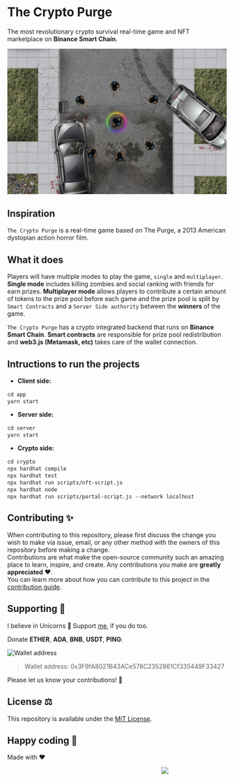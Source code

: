 # The Crypto Purge 
The most revolutionary crypto survival real-time game and NFT marketplace on **Binance Smart Chain**.

<p align="center">
  <a href="https://bio.link/thecryptopurge" target="blank"><img src="img/thecryptopurge.jpeg" width="680" alt="The Crypto Purge" /></a>
</p>

## Inspiration
`The Crypto Purge` is a real-time game based on The Purge, a 2013 American dystopian action horror film.

## What it does
Players will have multiple modes to play the game, `single` and `multiplayer`. **Single mode** includes killing zombies and social ranking with friends for earn prizes. 
**Multiplayer mode** allows players to contribute a certain amount of tokens to the prize pool before each game and the prize pool is split by `Smart Contracts` and a `Server Side authority` between the **winners** of the game.

`The Crypto Purge` has a crypto integrated backend that runs on **Binance Smart Chain**. **Smart contracts** are responsible for prize pool redistribution and **web3.js (Metamask, etc)** takes care of the wallet connection.

## Intructions to run the projects
- **Client side:**
```
cd app
yarn start
```
- **Server side:**
```
cd server
yarn start
```
- **Crypto side:**
```
cd crypto
npx hardhat compile
npx hardhat test
npx hardhat run scripts/nft-script.js
npx hardhat node
npx hardhat run scripts/portal-script.js --network localhost
```

## Contributing ✨
When contributing to this repository, please first discuss the change you wish to make via issue, email, or any other method with the owners of this repository before making a change.  
Contributions are what make the open-source community such an amazing place to learn, inspire, and create. Any contributions you make are **greatly appreciated** ❤️.  
You can learn more about how you can contribute to this project in the [contribution guide](CONTRIBUTING.md).

## Supporting 🍻
I believe in Unicorns 🦄
Support [me](https://www.paypal.me/jdnichollsc/2), if you do too.

Donate **ETHER**, **ADA**, **BNB**, **USDT**, **PING**:

![Wallet address](https://user-images.githubusercontent.com/2154886/123501719-84bf1900-d60c-11eb-882c-98a499cea323.png)

> Wallet address: 0x3F9fA8021B43ACe578C2352861Cf335449F33427

Please let us know your contributions! 🙏

## License ⚖️
This repository is available under the [MIT License](https://github.com/proyecto26/ion-phaser-ce/blob/develop/LICENSE).

## Happy coding 💯
Made with ❤️

<img width="150px" src="https://avatars0.githubusercontent.com/u/28855608?s=200&v=4" align="right">

